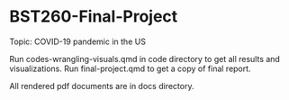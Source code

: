 # BST260-Final-Project
Topic: COVID-19 pandemic in the US

Run codes-wrangling-visuals.qmd in code directory to get all results and visualizations.
Run final-project.qmd to get a copy of final report.

All rendered pdf documents are in docs directory.
